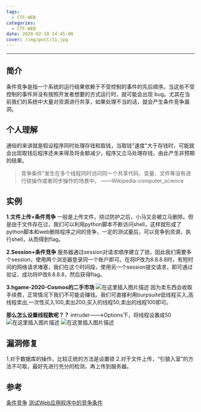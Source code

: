 ```yaml
---
tags:
  - CTF-WEB
categories:
  - CTF-WEB
date: 2020-02-10 14:45:00
cover: /img/post/11.jpg
---
```


---

## 简介
条件竞争是指一个系统的运行结果依赖于不受控制的事件的先后顺序。当这些不受控制的事件并没有按照开发者想要的方式运行时，就可能会出现 bug。尤其在当前我们的系统中大量对资源进行共享，如果处理不当的话，就会产生条件竞争漏洞。
## 个人理解
通俗的来讲就是假设程序同时处理存钱和取钱，当取钱"速度"大于存钱时，可能就会出现取钱后程序还未来得及将金额减少，程序又立马处理存钱，由此产生非预期的结果。
>竞争条件”发生在多个线程同时访问同一个共享代码、变量、文件等没有进行锁操作或者同步操作的场景中。 ——Wikipedia-computer_science
## 实例
**1.文件上传+条件竞争**
一般是上传文件，绕过防护之后，小马又会被立马删除。但是由于文件存在过，我们可以利用python脚本不断访问shell，这样就形成了python脚本和web删除程序之间的竞争，一定的测试量后，可以竞争到资源，执行shell，从而得到flag。

**2.Session+条件竞争**
服务器通过session对请求顺序建立了锁，因此我们需要多个session，使用两个浏览器登录同一个账户即可。在将IP改为8.8.8.8时，有短时间的网络请求堵塞，我们在这个时间段，使用另一个session提交请求，即可通过验证，成功将IP改8.8.8.8，然后获得flag。

**3.hgame-2020-Cosmos的二手市场**
![在这里插入图片描述](https://img-blog.csdnimg.cn/20200210135442253.png?x-oss-process=image/watermark,type_ZmFuZ3poZW5naGVpdGk,shadow_10,text_aHR0cHM6Ly9ibG9nLmNzZG4ubmV0L3pzczE5Mg==,size_16,color_FFFFFF,t_70)
因为卖东西会收取手续费，正常情况下我们不可能会赚钱。我们可直接利用burpsuite低线程买入,高线程卖出,一次性买入100,卖出200;买入的线程50,卖出的线程100即可。

**那么怎么设置线程数呢？？**
intruder--->Options下，将线程设置成50
![在这里插入图片描述](https://img-blog.csdnimg.cn/20200210140757125.png?x-oss-process=image/watermark,type_ZmFuZ3poZW5naGVpdGk,shadow_10,text_aHR0cHM6Ly9ibG9nLmNzZG4ubmV0L3pzczE5Mg==,size_16,color_FFFFFF,t_70)
![在这里插入图片描述](https://img-blog.csdnimg.cn/2020021014113030.png?x-oss-process=image/watermark,type_ZmFuZ3poZW5naGVpdGk,shadow_10,text_aHR0cHM6Ly9ibG9nLmNzZG4ubmV0L3pzczE5Mg==,size_16,color_FFFFFF,t_70)
## 漏洞修复
1.对于数据库的操作，比较正统的方法是设置锁
2.对于文件上传，“引狼入室”的方法不可取，最好先进行充分的检测，再上传到服务器。
## 参考
[条件竞争](https://v0w.top/2018/08/16/%E6%9D%A1%E4%BB%B6%E7%AB%9E%E4%BA%89/#0xff-%E5%8F%82%E8%80%83%E9%93%BE%E6%8E%A5)
[测试Web应用程序中的竞争条件](https://www.freebuf.com/articles/network/107077.html)

